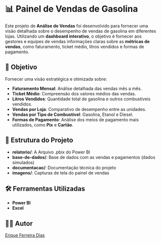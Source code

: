 # 📊 Painel de Vendas de Gasolina

Este projeto de **Análise de Vendas** foi desenvolvido para fornecer uma visão detalhada sobre o desempenho de vendas de gasolina em diferentes lojas. Utilizando um **dashboard interativo**, o objetivo é fornecer aos gestores e equipes de vendas informações claras sobre as **métricas de vendas**, como faturamento, ticket médio, litros vendidos e formas de pagamento.

## 📌 Objetivo
Fornecer uma visão estratégica e otimizada sobre:

- **Faturamento Mensal**: Análise detalhada das vendas mês a mês.
- **Ticket Médio**: Compreensão dos valores médios das vendas.
- **Litros Vendidos**: Quantidade total de gasolina e outros combustíveis vendidos.
- **Vendas por Loja**: Comparativo de desempenho entre as unidades.
- **Vendas por Tipo de Combustível**: Gasolina, Etanol e Diesel.
- **Formas de Pagamento**: Análise dos meios de pagamento mais utilizados, como **Pix** e **Cartão**.

## 📁 Estrutura do Projeto
- **relatorio/**: A Arquivo .pbix do Power BI
- **base-de-dados/**: Base de dados com as vendas e pagamentos (dados simulados)
- **documentacao/**: Documentação técnica do projeto
- **imagens/**: Capturas de tela do painel de vendas

## 🛠️ Ferramentas Utilizadas
- **Power BI**
- **Excel**

## 🧑‍💼 Autor
[Erique Ferreira Dias]([www.linkedin.com/in/erique-ferreira-6451382a2](https://www.linkedin.com/in/erique-ferreira-6451382a2/))  

